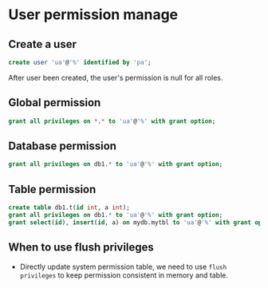 # User permission manage

## Create a user

```sql
create user 'ua'@'%' identified by 'pa';
```

After user been created, the user's permission is null for all roles.

## Global permission

```sql
grant all privileges on *.* to 'ua'@'%' with grant option;
```

## Database permission

```sql
grant all privileges on db1.* to 'ua'@'%' with grant option;
```

## Table permission

```sql
create table db1.t(id int, a int);
grant all privileges on db1.* to 'ua'@'%' with grant option;
grant select(id), insert(id, a) on mydb.mytbl to 'ua'@'%' with grant option;
```

## When to use flush privileges

- Directly update system permission table, we need to use `flush privileges` to keep permission consistent in memory and table.

